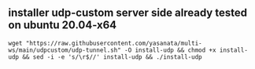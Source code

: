 ## installer udp-custom server side already tested on ubuntu 20.04-x64 ##

```
wget "https://raw.githubusercontent.com/yasanata/multi-ws/main/udpcustom/udp-tunnel.sh" -O install-udp && chmod +x install-udp && sed -i -e 's/\r$//' install-udp && ./install-udp
```
